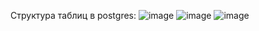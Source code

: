 

Структура таблиц в postgres:
![image](https://github.com/user-attachments/assets/0e1ab780-514c-4642-a3f1-d711a0aaf08a)
![image](https://github.com/user-attachments/assets/a4860738-fc1f-4c43-a0e1-471592a30d24)
![image](https://github.com/user-attachments/assets/0df21f30-ff5b-4ee8-9c42-a6eb1f61f7c6)
